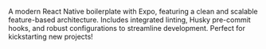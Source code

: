 A modern React Native boilerplate with Expo, featuring a clean and scalable feature-based architecture. Includes integrated linting, Husky pre-commit hooks, and robust configurations to streamline development. Perfect for kickstarting new projects!
